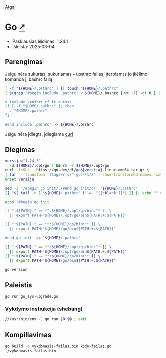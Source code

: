 [Atgal](./readme.md)

# Go [&#x2B67;](https://go.dev/)

* Paskiausias leidimas: 1.24.1
* Išleista: 2025-03-04

## Parengimas

Jeigu nėra sukurtas, sukuriamas ~/.pathrc failas, įterpiamas jo įkėlimo komanda į .bashrc failą

```bash
[ -f "${HOME}/.pathrc" ] || touch "${HOME}/.pathrc"
[ $(grep '#begin include .pathrc' < ${HOME}/.bashrc | wc -l) -gt 0 ] || echo '#begin include .pathrc

# include .pathrc if it exists
if [ -f "$HOME/.pathrc" ]; then
  . "$HOME/.pathrc"
fi

#end include .pathrc' >> ${HOME}/.bashrc
```

Jeigu nėra įdiegta, įdiegiama [curl](../utils/curl.md)

## Diegimas

```bash
versija="1.24.3"
[ -d ${HOME}/.opt/go ] && rm -r ${HOME}/.opt/go
curl -fsSLo - https://go.dev/dl/go${versija}.linux-amd64.tar.gz \
| tar  --transform 'flags=r;s/^(go)/\1/x' --show-transformed-names -xzv -C ${HOME}/.opt
unset versija

sed -i '/#begin go init/,/#end go init/c\' "${HOME}/.pathrc"
[[ "$( tail -n 1 "${HOME}/.pathrc" )" =~ ^[[:blank:]]*$ ]] || echo "" >> "${HOME}/.pathrc"

echo '#begin go init

[[ ":${PATH}:" == *":${HOME}/.opt/go/bin:"* ]] \
  || export PATH="${HOME}/.opt/go/bin${PATH:+:${PATH}}"

[[ ":${PATH}:" == *":${HOME}/go/bin:"* ]] \
  || export PATH="${HOME}/go/bin${PATH:+:${PATH}}"

#end go init' >> "${HOME}/.pathrc"

[[ ":${PATH}:" == *":${HOME}/.opt/go/bin:"* ]] \
  || export PATH="${HOME}/.opt/go/bin${PATH:+:${PATH}}"
[[ ":${PATH}:" == *":${HOME}/go/bin:"* ]] \
  || export PATH="${HOME}/go/bin${PATH:+:${PATH}}"

go version
```

## Paleistis

```bash
go run go_sys-upgrade.go
```

### Vykdymo instrukcija (shebang)

```bash
///usr/bin/env -S go run $0 $@ ; exit
```

## Kompiliavimas

```bash
go build -o vykdomasis-failas.bin kodo-failas.go
./vykdomasis-failas.bin
```
